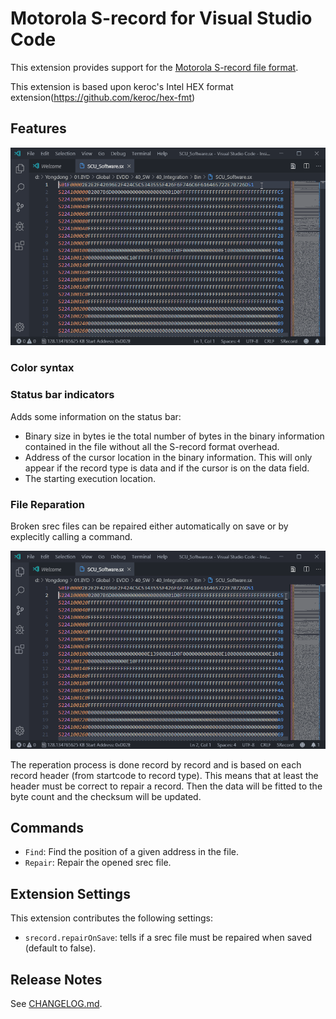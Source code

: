 # Motorola S-record for Visual Studio Code

This extension provides support for the [Motorola S-record file format](https://en.wikipedia.org/wiki/SREC_(file_format)).

This extension is based upon keroc's Intel HEX format extension(https://github.com/keroc/hex-fmt)

## Features

![srecord-example](images/example.gif)

### Color syntax

### Status bar indicators

Adds some information on the status bar:
* Binary size in bytes ie the total number of bytes in the binary information contained in the file without all the S-record format overhead.
* Address of the cursor location in the binary information. This will only appear if the record type is data and if the cursor is on the data field.
* The starting execution location.

### File Reparation

Broken srec files can be repaired either automatically on save or by explecitly calling a command.

![srecord-repair](images/repair.gif)

The reperation process is done record by record and is based on each record header (from startcode to record type).
This means that at least the header must be correct to repair a record. Then the data will be fitted to the byte count and the checksum will be updated.

## Commands

* `Find`: Find the position of a given address in the file.
* `Repair`: Repair the opened srec file.

## Extension Settings

This extension contributes the following settings:

* `srecord.repairOnSave`: tells if a srec file must be repaired when saved (default to false).

## Release Notes

See [CHANGELOG.md](CHANGELOG.md).